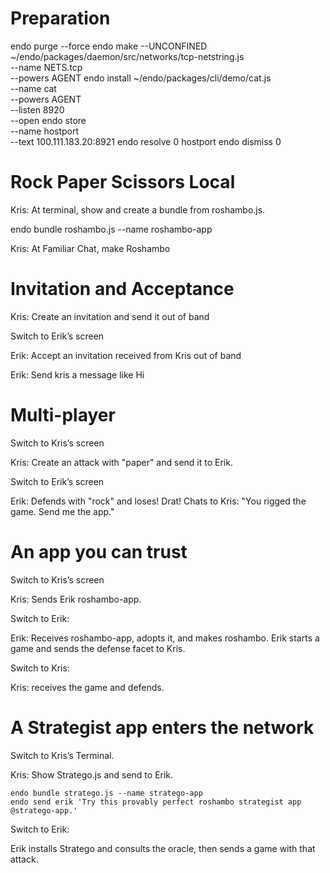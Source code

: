 
# Preparation

endo purge --force
endo make --UNCONFINED ~/endo/packages/daemon/src/networks/tcp-netstring.js \
    --name NETS.tcp \
    --powers AGENT
endo install ~/endo/packages/cli/demo/cat.js \
    --name cat \
    --powers AGENT \
    --listen 8920 \
    --open
endo store \
    --name hostport \
    --text 100.111.183.20:8921
endo resolve 0 hostport
endo dismiss 0

# Rock Paper Scissors Local

Kris: At terminal, show and create a bundle from roshambo.js.

endo bundle roshambo.js --name roshambo-app

Kris: At Familiar Chat, make Roshambo

# Invitation and Acceptance

Kris: Create an invitation and send it out of band

Switch to Erik’s screen

Erik: Accept an invitation received from Kris out of band

Erik: Send kris a message like Hi

# Multi-player

Switch to Kris’s screen

Kris: Create an attack with "paper" and send it to Erik.

Switch to Erik’s screen

Erik: Defends with "rock" and loses! Drat! Chats to Kris: "You rigged the game. Send me the app."

# An app you can trust

Switch to Kris’s screen

Kris: Sends Erik roshambo-app.

Switch to Erik:

Erik: Receives roshambo-app, adopts it, and makes roshambo. Erik starts a game and sends the defense facet to Kris. 

Switch to Kris:

Kris: receives the game and defends.

# A Strategist app enters the network

Switch to Kris’s Terminal.

Kris: Show Stratego.js and send to Erik.

    endo bundle stratego.js --name stratego-app
    endo send erik 'Try this provably perfect roshambo strategist app @stratego-app.'

Switch to Erik:

Erik installs Stratego and consults the oracle, then sends a game with that attack.


